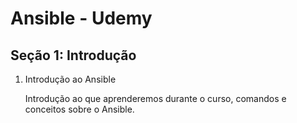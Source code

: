 # Ansible - Udemy

## Seção 1: Introdução

1. Introdução ao Ansible

    Introdução ao que aprenderemos durante o curso, comandos e conceitos sobre o Ansible.